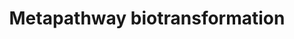 ---
annotations:
- id: PW:0000124
  parent: regulatory pathway
  type: Pathway Ontology
  value: cellular detoxification pathway
authors:
- MaintBot
- Khanspers
- Ddigles
- Egonw
citedin:
- link: PMC7060332
- link: PMC5075206
description: ''
last-edited: 2017-10-05
organisms:
- Mus musculus
redirect_from:
- /index.php/Pathway:WP1251
- /instance/WP1251
revision: null
schema-jsonld:
- '@context': https://schema.org/
  '@id': https://wikipathways.github.io/pathways/WP1251.html
  '@type': Dataset
  creator:
    '@type': Organization
    name: WikiPathways
  description: ''
  keywords:
  - AC122521.4
  - AC140307.3-1
  - AC154274.1-1
  - AC161058.2-1
  - AKR1B10
  - AKR1C1
  - AKR1C2
  - AKR1C3
  - AKR1C4
  - AKR7A3
  - Akr1a4
  - Akr1b3
  - Akr1d1
  - Akr7a5
  - Aldo-keto reductase
  - Amino acid acyltransferase
  - Baat
  - CYP11B1
  - CYP11B2
  - CYP27C1
  - CYP2A13
  - CYP2A6
  - CYP2A7
  - CYP2B6
  - CYP2C18
  - CYP2C19
  - CYP2C8
  - CYP2C9
  - CYP2D6
  - CYP2J2
  - CYP3A4
  - CYP3A43
  - CYP3A5
  - CYP3A7
  - CYP450
  - CYP4F11
  - CYP4F12
  - CYP4F2
  - CYP4F8
  - CYP4Z1
  - Chst1
  - Chst10
  - Chst11
  - Chst12
  - Chst14
  - Chst2
  - Chst3
  - Chst4
  - Chst5
  - Chst7
  - Chst8
  - Chst9
  - Comt1
  - Cyp11a1
  - Cyp17a1
  - Cyp19a1
  - Cyp1a1
  - Cyp1a2
  - Cyp1b1
  - Cyp20a1
  - Cyp21a1
  - Cyp24a1
  - Cyp26a1
  - Cyp26b1
  - Cyp26c1
  - Cyp27a1
  - Cyp27b1
  - Cyp2e1
  - Cyp2f2
  - Cyp2r1
  - Cyp2s1
  - Cyp2u1
  - Cyp39a1
  - Cyp46a1
  - Cyp4b1
  - Cyp4f18
  - Cyp4f39
  - Cyp4v3
  - Cyp4x1
  - Cyp51
  - Cyp7a1
  - Cyp7b1
  - Cyp8b1
  - Ephx1
  - Ephx2
  - Flavin monooxygenase
  - Fmo1
  - Fmo2
  - Fmo3
  - Fmo4
  - Fmo5
  - GAL3ST2
  - GLYATL1
  - GLYATL2
  - GSTA1
  - GSTA2
  - GSTA3
  - GSTA4
  - GSTA5
  - GSTM1
  - GSTM4
  - GSTM5
  - GSTP1
  - Gal3st1
  - Gal3st3
  - Gal3st4
  - Glucuronosyltransferase
  - Glutathione transferase
  - Glyat
  - Gpx1
  - Gpx2
  - Gpx3
  - Gpx4
  - Gpx5
  - Gsr
  - Gss
  - Gstcd
  - Gstk1
  - Gstm5
  - Gstm7
  - Gsto1
  - Gsto2
  - Gstt1
  - Gstt2
  - Gstz1
  - HS3ST3A1
  - HS3ST3B1
  - Hnmt
  - Hs2st1
  - Hs3st1
  - Hs3st2
  - Hs3st4
  - Hs3st5
  - Hs3st6
  - Hs6st1
  - Hs6st2
  - Hs6st3
  - Inmt
  - Kcnab1
  - Kcnab2
  - Kcnab3
  - Methyltransferase
  - Mgst1
  - Mgst2
  - Mgst3
  - N-acetyltransferase
  - NAT1
  - NAT2
  - NAT8
  - Nat10
  - Nat12
  - Nat13
  - Nat14
  - Nat5
  - Nat6
  - Nat8l
  - Nat9
  - Ndst1
  - Ndst2
  - Ndst3
  - Ndst4
  - Nnmt
  - SULT1C2
  - SULT1C3
  - SULT1C4
  - SULT2A1
  - Substrate-Aa
  - Substrate-Ac
  - Substrate-CH3
  - Substrate-Gl
  - Substrate-NH2
  - Substrate-O-R
  - Substrate-OH
  - Substrate-SG
  - Substrate-SH
  - Substrate-SO3H
  - Substrate=O
  - Sulfotransferase
  - Sult1a1
  - Sult1b1
  - Sult1c2
  - Sult1e1
  - Sult2b1
  - Sult4a1
  - Tpmt
  - UGT1A10
  - UGT1A5
  - UGT1A6
  - UGT1A7
  - UGT1A9
  - UGT2A2
  - UGT2B11
  - UGT2B15
  - UGT2B17
  - UGT2B28
  - UGT2B4
  - UGT2B7
  - Ugt1a1
  - Ugt1a10
  - Ugt1a2
  - Ugt1a5
  - Ugt2a2
  - Ugt2a3
  - Xenobiotic substrate
  license: CC0
  name: Metapathway biotransformation
seo: CreativeWork
title: Metapathway biotransformation
wpid: WP1251
---